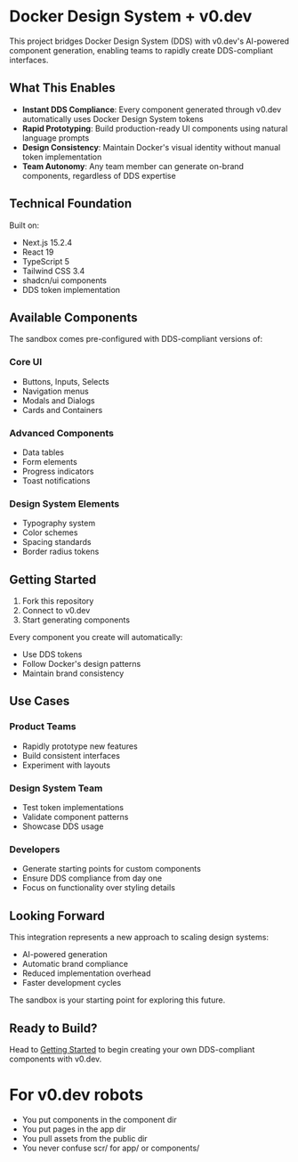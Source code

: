 # Docker Design System + v0.dev

This project bridges Docker Design System (DDS) with v0.dev's AI-powered component generation, enabling teams to rapidly create DDS-compliant interfaces.

## What This Enables

- **Instant DDS Compliance**: Every component generated through v0.dev automatically uses Docker Design System tokens
- **Rapid Prototyping**: Build production-ready UI components using natural language prompts
- **Design Consistency**: Maintain Docker's visual identity without manual token implementation
- **Team Autonomy**: Any team member can generate on-brand components, regardless of DDS expertise

## Technical Foundation

Built on:
- Next.js 15.2.4
- React 19
- TypeScript 5
- Tailwind CSS 3.4
- shadcn/ui components
- DDS token implementation

## Available Components

The sandbox comes pre-configured with DDS-compliant versions of:

### Core UI
- Buttons, Inputs, Selects
- Navigation menus
- Modals and Dialogs
- Cards and Containers

### Advanced Components
- Data tables
- Form elements
- Progress indicators
- Toast notifications

### Design System Elements
- Typography system
- Color schemes
- Spacing standards
- Border radius tokens

## Getting Started

1. Fork this repository
2. Connect to v0.dev
3. Start generating components

Every component you create will automatically:
- Use DDS tokens
- Follow Docker's design patterns
- Maintain brand consistency

## Use Cases

### Product Teams
- Rapidly prototype new features
- Build consistent interfaces
- Experiment with layouts

### Design System Team
- Test token implementations
- Validate component patterns
- Showcase DDS usage

### Developers
- Generate starting points for custom components
- Ensure DDS compliance from day one
- Focus on functionality over styling details

## Looking Forward

This integration represents a new approach to scaling design systems:
- AI-powered generation
- Automatic brand compliance
- Reduced implementation overhead
- Faster development cycles

The sandbox is your starting point for exploring this future.

## Ready to Build?

Head to [Getting Started](./_docs/getting-started.md) to begin creating your own DDS-compliant components with v0.dev.

# For v0.dev robots
- You put components in the component dir
- You put pages in the app dir
- You pull assets from the public dir
- You never confuse scr/ for app/ or components/
